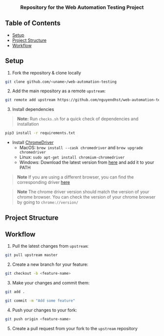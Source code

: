 <h3 align="center">
  Repository for the Web Automation Testing Project
</h3>

## Table of Contents

- [Setup](#setup)
- [Project Structure](#project-structure)
- [Workflow](#workflow)


## Setup

1. Fork the repository & clone locally

```bash
git clone github.com/<uname>/web-automation-testing
```

2. Add the main repository as a remote `upstream`:

```bash
git remote add upstream https://github.com/nguyendhst/web-automation-testing.git
```

3. Install dependencies

>**Note:** Run `checks.sh` for a quick check of dependencies and installation

```bash
pip3 install -r requirements.txt
```

- Install [ChromeDriver](https://chromedriver.chromium.org/downloads)
	- MacOS: `brew install --cask chromedriver` and `brew upgrade chromedriver`
	- Linux: `sudo apt-get install chromium-chromedriver`
	- Windows: Download the latest version from [here](https://chromedriver.chromium.org/downloads) and add it to your PATH

>**Note** If you are using a different browser, you can find the corresponding driver [here](https://www.selenium.dev/documentation/en/webdriver/driver_requirements/)

>**Note** The chrome driver version should match the version of your chrome browser. You can check the version of your chrome browser by going to `chrome://version/`


## Project Structure



## Workflow

1. Pull the latest changes from `upstream`:

```bash
git pull upstream master
```

2. Create a new branch for your feature:

```bash
git checkout -b <feature-name>
```

3. Make your changes and commit them:

```bash
git add .

git commit -m "Add some feature"
```

4. Push your changes to your fork:

```bash
git push origin <feature-name>
```

5. Create a pull request from your fork to the `upstream` repository